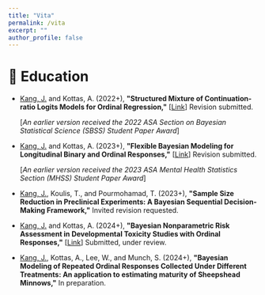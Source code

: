 ```yaml
---
title: "Vita"
permalink: /vita
excerpt: ""
author_profile: false
---
```


# 📝 Education 

- <u>Kang, J.</u> and Kottas, A. (2022+), **"Structured Mixture of Continuation-ratio Logits Models for Ordinal Regression,"** [<a href="https://arxiv.org/pdf/2211.04034" target="_blank">Link</a>] Revision submitted.
  
  [*An earlier version received the 2022 ASA Section on Bayesian Statistical Science (SBSS) Student Paper Award*]

- <u>Kang, J.</u> and Kottas, A. (2023+), **"Flexible Bayesian Modeling for Longitudinal Binary and Ordinal Responses,"** [<a href="https://arxiv.org/pdf/2307.00224" target="_blank">Link</a>] Revision submitted.
  
  [*An earlier version received the 2023 ASA Mental Health Statistics Section (MHSS) Student Paper Award*]

- <u>Kang, J.</u>, Koulis, T., and Pourmohamad, T. (2023+), **"Sample Size Reduction in Preclinical Experiments: A Bayesian Sequential Decision-Making Framework,"** Invited revision requested. 

- <u>Kang, J.</u> and Kottas, A. (2024+), **"Bayesian Nonparametric Risk Assessment in Developmental Toxicity Studies with Ordinal Responses,"** [<a href="https://arxiv.org/pdf/2408.11803" target="_blank">Link</a>] Submitted, under review.

- <u>Kang, J.</u>, Kottas, A., Lee, W., and Munch, S. (2024+), **"Bayesian Modeling of Repeated Ordinal Responses Collected Under Different Treatments: An application to estimating maturity of Sheepshead Minnows,"** In preparation. 
